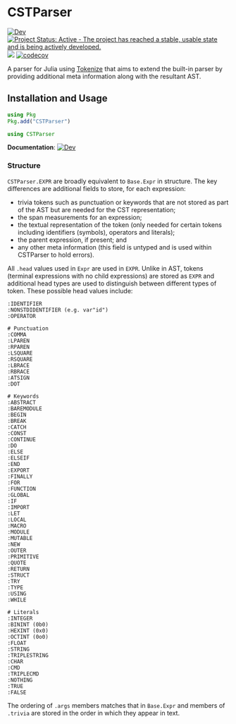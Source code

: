 # CSTParser

[![Dev](https://img.shields.io/badge/docs-dev-blue.svg)](https://www.julia-vscode.org/CSTParser.jl/dev)
[![Project Status: Active - The project has reached a stable, usable state and is being actively developed.](http://www.repostatus.org/badges/latest/active.svg)](http://www.repostatus.org/#active)
![](https://github.com/julia-vscode/CSTParser.jl/workflows/Run%20CI%20on%20master/badge.svg)
[![codecov](https://codecov.io/gh/julia-vscode/CSTParser.jl/branch/master/graph/badge.svg)](https://codecov.io/gh/julia-vscode/CSTParser.jl)


A parser for Julia using [Tokenize](https://github.com/JuliaLang/Tokenize.jl/) that aims to extend the built-in parser by providing additional meta information along with the resultant AST.

## Installation and Usage
```julia
using Pkg
Pkg.add("CSTParser")
```
```julia
using CSTParser
```
**Documentation**: [![Dev](https://img.shields.io/badge/docs-dev-blue.svg)](https://www.julia-vscode.org/CSTParser.jl/dev)


### Structure
`CSTParser.EXPR` are broadly equivalent to `Base.Expr` in structure. The key differences are additional fields to store, for each expression:
* trivia tokens such as punctuation or keywords that are not stored as part of the AST but are needed for the CST representation;
* the span measurements for an expression;
* the textual representation of the token (only needed for certain tokens including identifiers (symbols), operators and literals);
* the parent expression, if present; and
* any other meta information (this field is untyped and is used within CSTParser to hold errors).

All `.head` values used in `Expr` are used in `EXPR`. Unlike in AST, tokens (terminal expressions with no child expressions) are stored as `EXPR` and additional head types are used to distinguish between different types of token. These possible head values include:

```
:IDENTIFIER
:NONSTDIDENTIFIER (e.g. var"id")
:OPERATOR

# Punctuation
:COMMA
:LPAREN
:RPAREN
:LSQUARE
:RSQUARE
:LBRACE
:RBRACE
:ATSIGN
:DOT

# Keywords
:ABSTRACT
:BAREMODULE
:BEGIN
:BREAK
:CATCH
:CONST
:CONTINUE
:DO
:ELSE
:ELSEIF
:END
:EXPORT
:FINALLY
:FOR
:FUNCTION
:GLOBAL
:IF
:IMPORT
:LET
:LOCAL
:MACRO
:MODULE
:MUTABLE
:NEW
:OUTER
:PRIMITIVE
:QUOTE
:RETURN
:STRUCT
:TRY
:TYPE
:USING
:WHILE

# Literals
:INTEGER
:BININT (0b0)
:HEXINT (0x0)
:OCTINT (0o0)
:FLOAT
:STRING
:TRIPLESTRING
:CHAR
:CMD
:TRIPLECMD
:NOTHING 
:TRUE
:FALSE
```

The ordering of `.args` members matches that in `Base.Expr` and members of `.trivia` are stored in the order in which they appear in text. 


